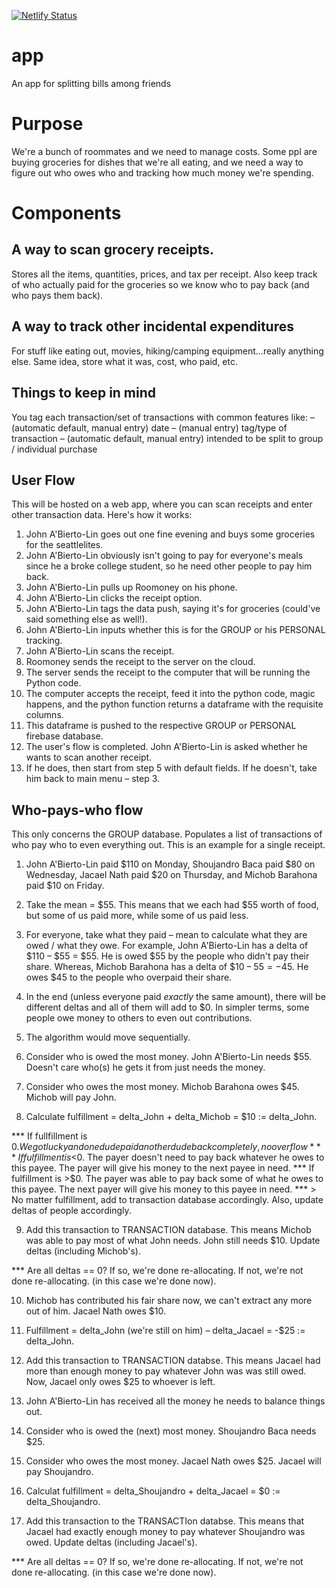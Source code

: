 [![Netlify Status](https://api.netlify.com/api/v1/badges/2a33471e-4df3-45f0-9e3e-4254adcc6773/deploy-status)](https://app.netlify.com/sites/gimmemoney/deploys)

# app
An app for splitting bills among friends

# Purpose
We're a bunch of roommates and we need to manage costs. Some ppl are buying groceries for dishes that we're all eating, and we need a way to figure out who owes who and tracking how much money we're spending.

# Components
## A way to scan grocery receipts.
Stores all the items, quantities, prices, and tax per receipt.
Also keep track of who actually paid for the groceries so we know who to pay back (and who pays them back).

## A way to track other incidental expenditures
For stuff like eating out, movies, hiking/camping equipment...really anything else.
Same idea, store what it was, cost, who paid, etc.

## Things to keep in mind
You tag each transaction/set of transactions with common features like:
– (automatic default, manual entry) date
– (manual entry) tag/type of transaction
– (automatic default, manual entry) intended to be split to group / individual purchase

## User Flow
This will be hosted on a web app, where you can scan receipts and enter other transaction data. Here's how it works:
1. John A'Bierto-Lin goes out one fine evening and buys some groceries for the seattlelites.
2. John A'Bierto-Lin obviously isn't going to pay for everyone's meals since he a broke college student, so he need other people to pay him back.
3. John A'Bierto-Lin pulls up Roomoney on his phone.
4. John A'Bierto-Lin clicks the receipt option.
5. John A'Bierto-Lin tags the data push, saying it's for groceries (could've said something else as well!).
6. John A'Bierto-Lin inputs whether this is for the GROUP or his PERSONAL tracking.
7. John A'Bierto-Lin scans the receipt.
8. Roomoney sends the receipt to the server on the cloud.
9. The server sends the receipt to the computer that will be running the Python code.
10. The computer accepts the receipt, feed it into the python code, magic happens, and the python function returns a dataframe with the requisite columns.
11. This dataframe is pushed to the respective GROUP or PERSONAL firebase database.
12. The user's flow is completed. John A'Bierto-Lin is asked whether he wants to scan another receipt.
13. If he does, then start from step 5 with default fields. If he doesn't, take him back to main menu – step 3.

## Who-pays-who flow
This only concerns the GROUP database. Populates a list of transactions of who pay who to even everything out. This is an example for a single receipt.
1. John A'Bierto-Lin paid $110 on Monday, Shoujandro Baca paid $80 on Wednesday, Jacael Nath paid $20 on Thursday, and Michob Barahona paid $10 on Friday.
2. Take the mean = $55. This means that we each had $55 worth of food, but some of us paid more, while some of us paid less.
3. For everyone, take what they paid – mean to calculate what they are owed / what they owe. For example, John A'Bierto-Lin has a delta of $110 – $55 = $55. He is owed $55 by the people who didn't pay their share. Whereas, Michob Barahona has a delta of $10 – $55 = -$45. He owes $45 to the people who overpaid their share.
4. In the end (unless everyone paid *exactly* the same amount), there will be different deltas and all of them will add to $0. In simpler terms, some people owe money to others to even out contributions.

5. The algorithm would move sequentially.
6. Consider who is owed the most money. John A'Bierto-Lin needs $55. Doesn't care who(s) he gets it from just needs the money.
7. Consider who owes the most money. Michob Barahona owes $45. Michob will pay John.
8. Calculate fulfillment = delta_John + delta_Michob = $10 := delta_John.

*** If fullfillment is $0. We got lucky and one dude paid another dude back completely, no overflow
*** If fulfillment is <$0. The payer doesn't need to pay back whatever he owes to this payee. The payer will give his money to the next payee in need.
*** If fulfillment is >$0. The payer was able to pay back some of what he owes to this payee. The next payer will give his money to this payee in need.
*** > No matter fulfillment, add to transaction database accordingly. Also, update deltas of people accordingly.

9. Add this transaction to TRANSACTION database. This means Michob was able to pay most of what John needs. John still needs $10. Update deltas (including Michob's).

*** Are all deltas == 0? If so, we're done re-allocating. If not, we're not done re-allocating. (in this case we're done now).

10. Michob has contributed his fair share now, we can't extract any more out of him. Jacael Nath owes $10.
11. Fulfillment = delta_John (we're still on him) – delta_Jacael = -$25 := delta_John.
12. Add this transaction to TRANSACTION databse. This means Jacael had more than enough money to pay whatever John was was still owed. Now, Jacael only owes $25 to whoever is left.
13. John A'Bierto-Lin has received all the money he needs to balance things out.

14. Consider who is owed the (next) most money. Shoujandro Baca needs $25.
15. Consider who owes the most money. Jacael Nath owes $25. Jacael will pay Shoujandro.
16. Calculat fulfillment = delta_Shoujandro + delta_Jacael = $0 := delta_Shoujandro.
17. Add this transaction to the TRANSACTIon databse. This means that Jacael had exactly enough money to pay whatever Shoujandro was owed. Update deltas (including Jacael's).

*** Are all deltas == 0? If so, we're done re-allocating. If not, we're not done re-allocating. (in this case we're done now).

